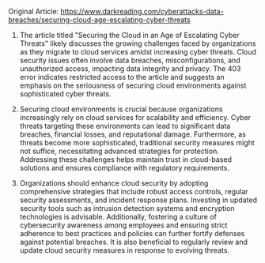 Original Article: https://www.darkreading.com/cyberattacks-data-breaches/securing-cloud-age-escalating-cyber-threats

1) The article titled "Securing the Cloud in an Age of Escalating Cyber Threats" likely discusses the growing challenges faced by organizations as they migrate to cloud services amidst increasing cyber threats. Cloud security issues often involve data breaches, misconfigurations, and unauthorized access, impacting data integrity and privacy. The 403 error indicates restricted access to the article and suggests an emphasis on the seriousness of securing cloud environments against sophisticated cyber threats.

2) Securing cloud environments is crucial because organizations increasingly rely on cloud services for scalability and efficiency. Cyber threats targeting these environments can lead to significant data breaches, financial losses, and reputational damage. Furthermore, as threats become more sophisticated, traditional security measures might not suffice, necessitating advanced strategies for protection. Addressing these challenges helps maintain trust in cloud-based solutions and ensures compliance with regulatory requirements.

3) Organizations should enhance cloud security by adopting comprehensive strategies that include robust access controls, regular security assessments, and incident response plans. Investing in updated security tools such as intrusion detection systems and encryption technologies is advisable. Additionally, fostering a culture of cybersecurity awareness among employees and ensuring strict adherence to best practices and policies can further fortify defenses against potential breaches. It is also beneficial to regularly review and update cloud security measures in response to evolving threats.